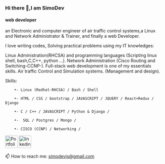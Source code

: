 ### Hi there 👋,I am SimoDev
#### web developer

<!-- ![IT developer](https://media-exp1.licdn.com/dms/image/D4D16AQFCp2YSqCwioA/profile-displaybackgroundimage-shrink_200_800/0/1661907850781?e=1667433600&v=beta&t=R6zRC1kFaQqVJXnhHhAXMmZ6DMJnvQYBciCwUTcQkxg)-->

an Electronic and computer engineer of air traffic control systems,a Linux and Network Administrator & Trainer, and finally a web Developer.

I love writing codes, Solving practical problems using my IT knowledges:

Linux Administration(RHCSA) and programming languages (Scripting linux shell, bash,C,C++, python ...). 
Network Administration (Cisco Routing and Switching-CCNP-).
Full-stack web development is one of my essentials skills.
Air traffic Control and Simulation systems. (Management and design).

Skills: 

        •- Linux (Redhat-RHCSA) / Bash / Shell

        •- HTML / CSS / bootstrap / JAVASCRIPT / JQUERY / React+Redux / Django
        
        •- C / C++ / JAVASCRIPT / Python & Django /
        
        •-  SQL / Postgres / Mongo / 
        
        •- CISCO (CCNP) / Networking /
[<img src='https://i.ytimg.com/vi/TwYKwaEjJd4/maxresdefault.jpg' alt='Portfolio' height='40'>](https://simodevjs.github.io/Portfolio/)
[<img src='https://cdn.jsdelivr.net/npm/simple-icons@3.0.1/icons/linkedin.svg' alt='linkedin' height='40'>](https://www.linkedin.com/in/mohamed-dev-r) 

📫 How to reach me: simodevjs@gmail.com

<!--
- 🔭 I’m currently working on this page. 

**MAHLAMed/MAHLAMed** is a ✨ _special_ ✨ repository because its `README.md` (this file) appears on your GitHub profile.

Here are some ideas to get you started:

- 🔭 I’m currently working on ...
- 🌱 I’m currently learning ...
- 👯 I’m looking to collaborate on ...
- 🤔 I’m looking for help with ...
- 💬 Ask me about ...
- 📫 How to reach me: ...
- 😄 Pronouns: ...
- ⚡ Fun fact: ...
-->
